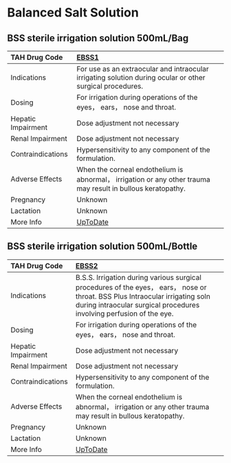 # Balanced Salt Solution

## BSS sterile irrigation solution 500mL/Bag

| TAH Drug Code      | [EBSS1](https://www.tahsda.org.tw/drugs/hissearch.php?drug_code=EBSS1)                                       |
|:-------------------|:-------------------------------------------------------------------------------------------------------------|
| Indications        | For use as an extraocular and intraocular irrigating solution during ocular or other surgical procedures.    |
| Dosing             | For irrigation during operations of the eyes， ears， nose and throat.                                       |
| Hepatic Impairment | Dose adjustment not necessary                                                                                |
| Renal Impairment   | Dose adjustment not necessary                                                                                |
| Contraindications  | Hypersensitivity to any component of the formulation.                                                        |
| Adverse Effects    | When the corneal endothelium is abnormal， irrigation or any other trauma may result in bullous keratopathy. |
| Pregnancy          | Unknown                                                                                                      |
| Lactation          | Unknown                                                                                                      |
| More Info          | [UpToDate](https://www.uptodate.com/contents/balanced-salt-solution-drug-information)                        |

## BSS sterile irrigation solution 500mL/Bottle

| TAH Drug Code      | [EBSS2](https://www.tahsda.org.tw/drugs/hissearch.php?drug_code=EBSS2)                                                                                                                                |
|:-------------------|:------------------------------------------------------------------------------------------------------------------------------------------------------------------------------------------------------|
| Indications        | B.S.S. Irrigation during various surgical procedures of the eyes， ears， nose or throat. BSS Plus Intraocular irrigating soln during intraocular surgical procedures involving perfusion of the eye. |
| Dosing             | For irrigation during operations of the eyes， ears， nose and throat.                                                                                                                                |
| Hepatic Impairment | Dose adjustment not necessary                                                                                                                                                                         |
| Renal Impairment   | Dose adjustment not necessary                                                                                                                                                                         |
| Contraindications  | Hypersensitivity to any component of the formulation.                                                                                                                                                 |
| Adverse Effects    | When the corneal endothelium is abnormal， irrigation or any other trauma may result in bullous keratopathy.                                                                                          |
| Pregnancy          | Unknown                                                                                                                                                                                               |
| Lactation          | Unknown                                                                                                                                                                                               |
| More Info          | [UpToDate](https://www.uptodate.com/contents/balanced-salt-solution-drug-information)                                                                                                                 |

